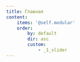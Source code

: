 ```yaml
---
title: Главная
content:
    items: '@self.modular'
    order:
        by: default
        dir: asc
        custom:
            - _1_slider
---
```


